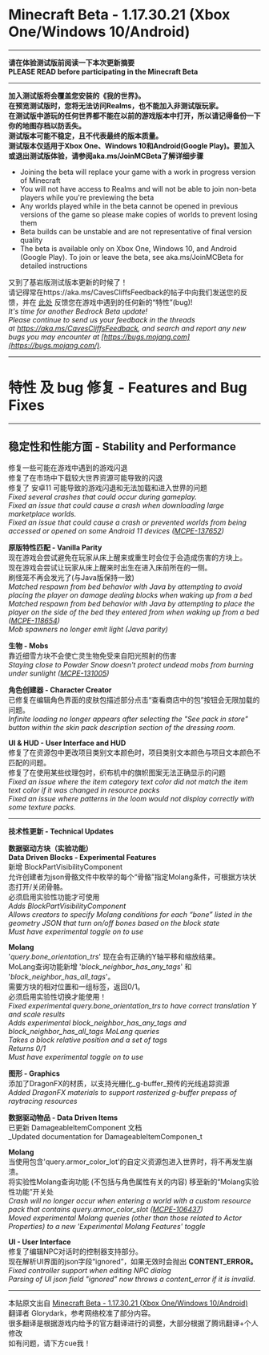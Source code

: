 # Minecraft Beta - 1.17.30.21 (Xbox One/Windows 10/Android)​

* * *

**请在体验测试版前阅读一下本次更新摘要  
PLEASE READ before participating in the Minecraft Beta**​

* * *

**加入测试版将会覆盖您安装的《我的世界》。**  
**在预览测试版时，您将无法访问Realms，也不能加入非测试版玩家。  
在测试版中游玩的任何世界都不能在以前的游戏版本中打开，所以请记得备份一下你的地图存档以防丢失。  
测试版本可能不稳定，且不代表最终的版本质量。**  
**测试版本仅适用于Xbox One、Windows 10和Android(Google Play)。要加入或退出测试版体验，请参阅aka.ms/JoinMCBeta了解详细步骤**  

* Joining the beta will replace your game with a work in progress version of Minecraft
* You will not have access to Realms and will not be able to join non-beta players while you're previewing the beta
* Any worlds played while in the beta cannot be opened in previous versions of the game so please make copies of worlds to prevent losing them
* Beta builds can be unstable and are not representative of final version quality
* The beta is available only on Xbox One, Windows 10, and Android (Google Play). To join or leave the beta, see aka.ms/JoinMCBeta for detailed instructions

又到了基岩版测试版本更新的时候了！  
请记得常在https://aka.ms/CavesCliffsFeedback的帖子中向我们发送您的反馈，并在 [此处](https://bugs.mojang.com/) 反馈您在游戏中遇到的任何新的“特性”(bug)!  
_It's time for another Bedrock Beta update!  
Please continue to send us your feedback in the threads at https://aka.ms/CavesCliffsFeedback, and search and report any new bugs you may encounter at [https://bugs.mojang.com](https://bugs.mojang.com/)._  

* * *

# 特性 及 bug 修复 - Features and Bug Fixes ​

****

## 稳定性和性能方面 - Stability and Performance ​

修复一些可能在游戏中遇到的游戏闪退  
修复了在市场中下载较大世界资源可能导致的闪退  
修复了 安卓11 可能导致的游戏闪退和无法加载和进入世界的问题  
_Fixed several crashes that could occur during gameplay._  
_Fixed an issue that could cause a crash when downloading large marketplace worlds.  
Fixed an issue that could cause a crash or prevented worlds from being accessed or opened on some Android 11 devices ([MCPE-137652](https://bugs.mojang.com/browse/MCPE-137652))_  

**原版特性匹配 - Vanilla Parity**  
现在游戏会尝试避免在玩家从床上醒来或重生时会位于会造成伤害的方块上。  
现在游戏会尝试让玩家从床上醒来时出生在进入床前所在的一侧。  
刷怪笼不再会发光了(与Java版保持一致)  
_Matched respawn from bed behavior with Java by attempting to avoid placing the player on damage dealing blocks when waking up from a bed_  
_Matched respawn from bed behavior with Java by attempting to place the player on the side of the bed they entered from when waking up from a bed ([MCPE-118654](https://bugs.mojang.com/browse/MCPE-118654))_  
_Mob spawners no longer emit light (Java parity)_  

**生物 - Mobs**  
靠近细雪方块不会使亡灵生物免受来自阳光照射的伤害  
_Staying close to Powder Snow doesn't protect undead mobs from burning under sunlight ([MCPE-131005](https://bugs.mojang.com/browse/MCPE-131005))_  

**角色创建器 - Character Creator**  
已修复在编辑角色界面的皮肤包描述部分点击“查看商店中的包”按钮会无限加载的问题。  
_Infinite loading no longer appears after selecting the "See pack in store" button within the skin pack description section of the dressing room._  

**UI & HUD - User Interface and HUD**  
修复了在资源包中更改项目类别文本颜色时，项目类别文本颜色与项目文本颜色不匹配的问题。  
修复了在使用某些纹理包时，织布机中的旗帜图案无法正确显示的问题  
_Fixed an issue where the item category text color did not match the item text color if it was changed in resource packs  
Fixed an issue where patterns in the loom would not display correctly with some texture packs._  

* * *

**技术性更新 - Technical Updates** ​

**数据驱动方块（实验功能）  
Data Driven Blocks - Experimental Features**  
新增 BlockPartVisibilityComponent  
允许创建者为json骨骼文件中枚举的每个“骨骼”指定Molang条件，可根据方块状态打开/关闭骨骼。  
必须启用实验性功能才可使用  
_Adds BlockPartVisibilityComponent_  
_Allows creators to specify Molang conditions for each “bone” listed in the geometry JSON that turn on/off bones based on the block state_  
_Must have experimental toggle on to use_  

**Molang**  
'_query.bone_orientation_trs_' 现在会有正确的Y轴平移和缩放结果。  
MoLang查询功能新增 '_block_neighbor_has_any_tags_' 和 '_block_neighbor_has_all_tags_'。  
需要方块的相对位置和一组标签，返回0/1。  
必须启用实验性切换才能使用！  
_Fixed experimental query.bone_orientation_trs to have correct translation Y and scale results_  
_Adds experimental block_neighbor_has_any_tags and block_neighbor_has_all_tags MoLang queries  
Takes a block relative position and a set of tags  
Returns 0/1_  
_Must have experimental toggle on to use_  

**图形 - Graphics**  
添加了DragonFX的材质，以支持光栅化_g-buffer_预传的光线追踪资源  
_Added DragonFX materials to support rasterized g-buffer prepass of raytracing resources_  

**数据驱动物品 - Data Driven Items**  
已更新 DamageableItemComponent 文档  
_Updated documentation for DamageableItemComponen_t  

**Molang**  
当使用包含'query.armor_color_lot'的自定义资源包进入世界时，将不再发生崩溃。  
将实验性Molang查询功能 (不包括与角色属性有关的内容) 移至新的“Molang实验性功能”开关处  
_Crash will no longer occur when entering a world with a custom resource pack that contains query.armor_color_slot ([MCPE-106437](https://bugs.mojang.com/browse/MCPE-106437))  
Moved experimental Molang queries (other than those related to Actor Properties) to a new 'Experimental Molang Features' toggle_  

**UI - User Interface**  
修复了编辑NPC对话时的控制器支持部分。  
现在解析UI界面的json字段“ignored”，如果无效时会抛出 **CONTENT_ERROR。**  
_Fixed controller support when editing NPC dialog  
Parsing of UI json field "ignored" now throws a content_error if it is invalid._  

* * *

本贴原文出自 [Minecraft Beta - 1.17.30.21 (Xbox One/Windows 10/Android)](https://feedback.minecraft.net/hc/en-us/articles/4406948851213-Minecraft-Beta-1-17-30-21-Xbox-One-Windows-10-Android-)  
翻译者 Glorydark，参考网络校准了部分内容。  
很多翻译是根据游戏内给予的官方翻译进行的调整，大部分根据了腾讯翻译+个人修改  
如有问题，请下方cue我！
